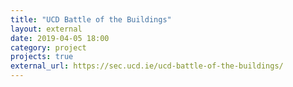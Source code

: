 ```yaml
---
title: "UCD Battle of the Buildings"
layout: external
date: 2019-04-05 18:00
category: project
projects: true
external_url: https://sec.ucd.ie/ucd-battle-of-the-buildings/
---
```



